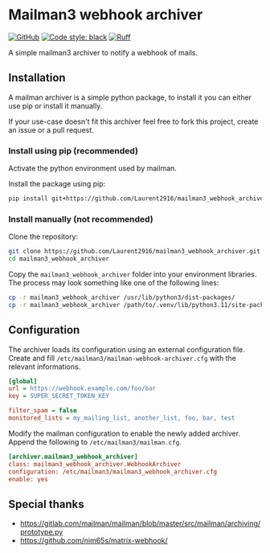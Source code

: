 # Mailman3 webhook archiver

[![GitHub](https://img.shields.io/github/license/Laurent2916/mailman3_webhook_archiver)](https://github.com/Laurent2916/mailman3_webhook_archiver/blob/master/LICENSE)
[![Code style: black](https://img.shields.io/badge/code%20style-black-000000.svg)](https://github.com/psf/black)
[![Ruff](https://img.shields.io/endpoint?url=https://raw.githubusercontent.com/charliermarsh/ruff/main/assets/badge/v1.json)](https://github.com/charliermarsh/ruff)

A simple mailman3 archiver to notify a webhook of mails.

## Installation

A mailman archiver is a simple python package, to install it you can either use pip or install it manually.

If your use-case doesn't fit this archiver feel free to fork this project, create an issue or a pull request.

### Install using pip (recommended)

Activate the python environment used by mailman.

Install the package using pip:
```bash
pip install git+https://github.com/Laurent2916/mailman3_webhook_archiver.git
```

### Install manually (not recommended)

Clone the repository:
```bash
git clone https://github.com/Laurent2916/mailman3_webhook_archiver.git
cd mailman3_webhook_archiver
```

Copy the `mailman3_webhook_archiver` folder into your environment libraries.
The process may look something like one of the following lines:
```bash
cp -r mailman3_webhook_archiver /usr/lib/python3/dist-packages/
cp -r mailman3_webhook_archiver /path/to/.venv/lib/python3.11/site-packages/
```

## Configuration

The archiver loads its configuration using an external configuration file.
Create and fill `/etc/mailman3/mailman-webhook-archiver.cfg` with the relevant informations.

```ini
[global]
url = https://webhook.example.com/foo/bar
key = SUPER_SECRET_TOKEN_KEY

filter_spam = false
monitored_lists = my_mailing_list, another_list, foo, bar, test
```

Modify the mailman configuration to enable the newly added archiver.
Append the following to `/etc/mailman3/mailman.cfg`.

```ini
[archiver.mailman3_webhook_archiver]
class: mailman3_webhook_archiver.WebhookArchiver
configuration: /etc/mailman3/mailman3_webhook_archiver.cfg
enable: yes
```

## Special thanks

- https://gitlab.com/mailman/mailman/blob/master/src/mailman/archiving/prototype.py
- https://github.com/nim65s/matrix-webhook/
